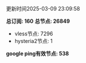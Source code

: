 更新时间2025-03-09 23:09:58

**总订阅: 160**
**总节点: 26849**
- vless节点: 7296
- hysteria2节点: 1

**google ping有效节点: 538**
